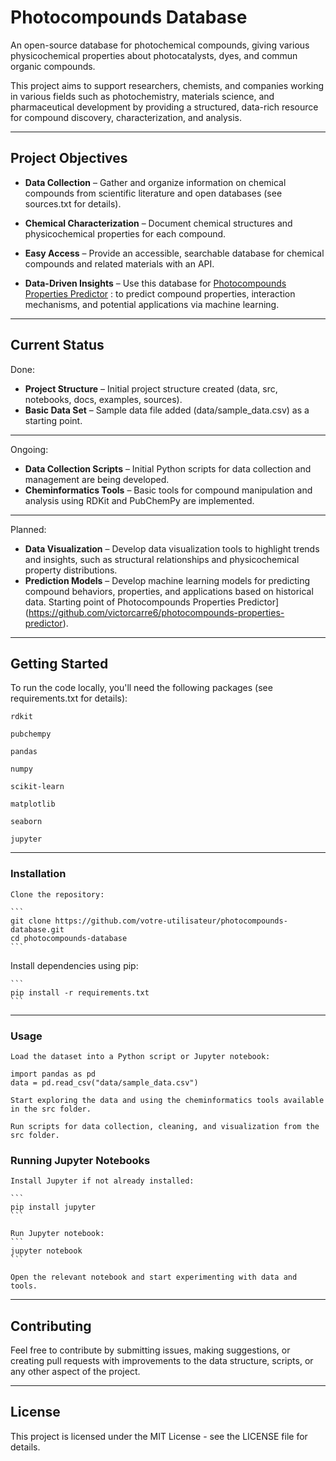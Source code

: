 # Photocompounds Database

An open-source database for photochemical compounds, giving various physicochemical properties about photocatalysts, dyes, and commun organic compounds.

This project aims to support researchers, chemists, and companies working in various fields such as photochemistry, materials science, and pharmaceutical development by providing a structured, data-rich resource for compound discovery, characterization, and analysis.

---

## Project Objectives

- **Data Collection** – Gather and organize information on chemical compounds from scientific literature and open databases (see sources.txt for details).
- **Chemical Characterization** – Document chemical structures and physicochemical properties for each compound.
- **Easy Access** – Provide an accessible, searchable database for chemical compounds and related materials with an API.

- **Data-Driven Insights** – Use this database for [Photocompounds Properties Predictor](https://github.com/victorcarre6/photocompounds-properties-predictor) : to predict compound properties, interaction mechanisms, and potential applications via machine learning.

---

## Current Status

Done:
- **Project Structure** – Initial project structure created (data, src, notebooks, docs, examples, sources).
- **Basic Data Set** – Sample data file added (data/sample_data.csv) as a starting point.

---

Ongoing:
- **Data Collection Scripts** – Initial Python scripts for data collection and management are being developed.
- **Cheminformatics Tools** – Basic tools for compound manipulation and analysis using RDKit and PubChemPy are implemented.

---

Planned:
- **Data Visualization** – Develop data visualization tools to highlight trends and insights, such as structural relationships and physicochemical property distributions.
- **Prediction Models** – Develop machine learning models for predicting compound behaviors, properties, and applications based on historical data. Starting point of Photocompounds Properties Predictor](https://github.com/victorcarre6/photocompounds-properties-predictor).

---

## Getting Started

To run the code locally, you'll need the following packages (see requirements.txt for details):

    rdkit

    pubchempy

    pandas

    numpy

    scikit-learn

    matplotlib

    seaborn

    jupyter

---

### Installation

    Clone the repository:

	```
	git clone https://github.com/votre-utilisateur/photocompounds-database.git
	cd photocompounds-database
	```

Install dependencies using pip:

	```
 	pip install -r requirements.txt
	```

---

### Usage

    Load the dataset into a Python script or Jupyter notebook:

    import pandas as pd
    data = pd.read_csv("data/sample_data.csv")

    Start exploring the data and using the cheminformatics tools available in the src folder.

    Run scripts for data collection, cleaning, and visualization from the src folder.

### Running Jupyter Notebooks

   	Install Jupyter if not already installed:

	```
	pip install jupyter
	```

	Run Jupyter notebook:
	```
   	jupyter notebook
	```

    Open the relevant notebook and start experimenting with data and tools.

---

## Contributing

Feel free to contribute by submitting issues, making suggestions, or creating pull requests with improvements to the data structure, scripts, or any other aspect of the project.

---

## License

This project is licensed under the MIT License - see the LICENSE file for details.